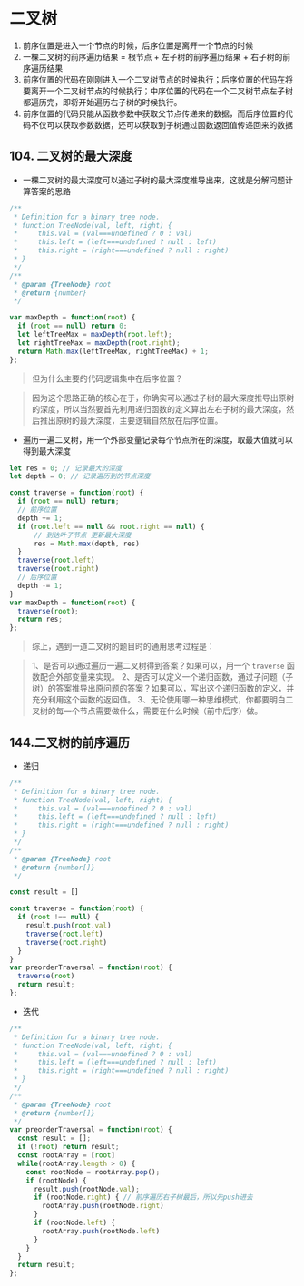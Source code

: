 # 二叉树
1. 前序位置是进入一个节点的时候，后序位置是离开一个节点的时候
2. 一棵二叉树的前序遍历结果 = 根节点 + 左子树的前序遍历结果 + 右子树的前序遍历结果
3. 前序位置的代码在刚刚进入一个二叉树节点的时候执行；后序位置的代码在将要离开一个二叉树节点的时候执行；中序位置的代码在一个二叉树节点左子树都遍历完，即将开始遍历右子树的时候执行。
4. 前序位置的代码只能从函数参数中获取父节点传递来的数据，而后序位置的代码不仅可以获取参数数据，还可以获取到子树通过函数返回值传递回来的数据

## 104. 二叉树的最大深度
- 一棵二叉树的最大深度可以通过子树的最大深度推导出来，这就是分解问题计算答案的思路

```js
/**
 * Definition for a binary tree node.
 * function TreeNode(val, left, right) {
 *     this.val = (val===undefined ? 0 : val)
 *     this.left = (left===undefined ? null : left)
 *     this.right = (right===undefined ? null : right)
 * }
 */
/**
 * @param {TreeNode} root
 * @return {number}
 */

var maxDepth = function(root) {
  if (root == null) return 0;
  let leftTreeMax = maxDepth(root.left);
  let rightTreeMax = maxDepth(root.right);
  return Math.max(leftTreeMax, rightTreeMax) + 1;
};
```

> 但为什么主要的代码逻辑集中在后序位置？

> 因为这个思路正确的核心在于，你确实可以通过子树的最大深度推导出原树的深度，所以当然要首先利用递归函数的定义算出左右子树的最大深度，然后推出原树的最大深度，主要逻辑自然放在后序位置。

- 遍历一遍二叉树，用一个外部变量记录每个节点所在的深度，取最大值就可以得到最大深度

```js
let res = 0; // 记录最大的深度
let depth = 0; // 记录遍历到的节点深度

const traverse = function(root) {
  if (root == null) return;
  // 前序位置
  depth += 1;
  if (root.left == null && root.right == null) {
      // 到达叶子节点 更新最大深度
      res = Math.max(depth, res)
  }
  traverse(root.left)
  traverse(root.right)
  // 后序位置
  depth -= 1;
}
var maxDepth = function(root) {
  traverse(root);
  return res;
};
```

> 综上，遇到一道二叉树的题目时的通用思考过程是：

> 1、是否可以通过遍历一遍二叉树得到答案？如果可以，用一个 `traverse` 函数配合外部变量来实现。
> 2、是否可以定义一个递归函数，通过子问题（子树）的答案推导出原问题的答案？如果可以，写出这个递归函数的定义，并充分利用这个函数的返回值。
> 3、无论使用哪一种思维模式，你都要明白二叉树的每一个节点需要做什么，需要在什么时候（前中后序）做。

## 144.二叉树的前序遍历
- 递归
```js
/**
 * Definition for a binary tree node.
 * function TreeNode(val, left, right) {
 *     this.val = (val===undefined ? 0 : val)
 *     this.left = (left===undefined ? null : left)
 *     this.right = (right===undefined ? null : right)
 * }
 */
/**
 * @param {TreeNode} root
 * @return {number[]}
 */

const result = []

const traverse = function(root) {
  if (root !== null) {
    result.push(root.val)
    traverse(root.left)
    traverse(root.right)
  }
}
var preorderTraversal = function(root) {
  traverse(root)
  return result;
};
```

- 迭代
```js
/**
 * Definition for a binary tree node.
 * function TreeNode(val, left, right) {
 *     this.val = (val===undefined ? 0 : val)
 *     this.left = (left===undefined ? null : left)
 *     this.right = (right===undefined ? null : right)
 * }
 */
/**
 * @param {TreeNode} root
 * @return {number[]}
 */
var preorderTraversal = function(root) {
  const result = [];
  if (!root) return result;
  const rootArray = [root]
  while(rootArray.length > 0) {
    const rootNode = rootArray.pop();
    if (rootNode) {
      result.push(rootNode.val);
      if (rootNode.right) { // 前序遍历右子树最后，所以先push进去
        rootArray.push(rootNode.right)
      }
      if (rootNode.left) {
        rootArray.push(rootNode.left)
      }
    }
  }
  return result;
};
```